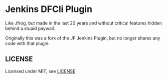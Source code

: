# Jenkins DFCli Plugin

Like Jfrog, but made in the last 20 years and without critical features hidden behind a stupid paywall.

Originally this was a fork of the JF Jenkins Plugin, but no longer shares any code with that plugin.

## LICENSE

Licensed under MIT, see [LICENSE](LICENSE.md)
